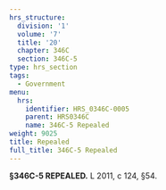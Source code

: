 ```yaml
---
hrs_structure:
  division: '1'
  volume: '7'
  title: '20'
  chapter: 346C
  section: 346C-5
type: hrs_section
tags:
  - Government
menu:
  hrs:
    identifier: HRS_0346C-0005
    parent: HRS0346C
    name: 346C-5 Repealed
weight: 9025
title: Repealed
full_title: 346C-5 Repealed
---
```

**§346C-5 REPEALED.** L 2011, c 124, §54.